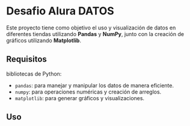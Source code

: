 # Desafio Alura DATOS

Este proyecto tiene como objetivo el uso y visualización de datos en diferentes tiendas utilizando **Pandas** y **NumPy**, junto con la creación de gráficos utilizando **Matplotlib**.

## Requisitos

bibliotecas de Python:

- `pandas`: para manejar y manipular los datos de manera eficiente.
- `numpy`: para operaciones numéricas y creación de arreglos.
- `matplotlib`: para generar gráficos y visualizaciones.

## Uso
